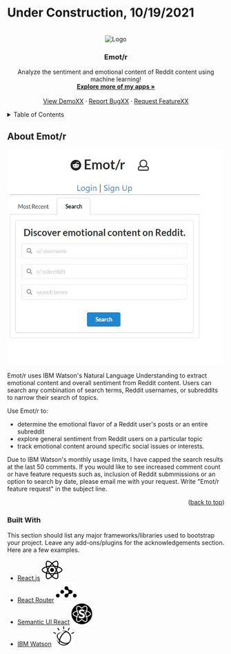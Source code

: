 # Under Construction, 10/19/2021

<div id="top"></div>

<!-- PROJECT LOGO -->
<br />
<div align="center">
    <img src="./client/public/favicon.ico" alt="Logo" width="80" height="80">
  </a>

  <h3 align="center">Emot/r</h3>

  <p align="center">
    Analyze the sentiment and emotional content of Reddit content using machine learning!
    <br />
    <a href="https://github.com/bfreed76"><strong>Explore more of my apps »</strong></a>
    <br />
    <br />
    <a href="https://github.com/othneildrew/Best-README-Template">View DemoXX</a>
    ·
    <a href="https://github.com/othneildrew/Best-README-Template/issues">Report BugXX</a>
    ·
    <a href="https://github.com/othneildrew/Best-README-Template/issues">Request FeatureXX</a>
  </p>
</div>



<!-- TABLE OF CONTENTS -->
<details>
  <summary>Table of Contents</summary>
  <ol>
    <li>
      <a href="#about-Emot/r">About Emot/r</a>
      <ul>
        <li><a href="#built-with">Built With</a></li>
      </ul>
    </li>
    <li>
      <a href="#getting-started">Getting Started</a>
      <ul>
        <li><a href="#prerequisites">Prerequisites</a></li>
        <li><a href="#installation">Installation</a></li>
      </ul>
    </li>
    <li><a href="#usage">Usage</a></li>
    <li><a href="#roadmap">Roadmap</a></li>
    <li><a href="#contributing">Contributing</a></li>
    <li><a href="#license">License</a></li>
    <li><a href="#contact">Contact</a></li>
    <li><a href="#acknowledgments">Acknowledgments</a></li>
  </ol>
</details>



<!-- ABOUT Emot/r -->
## About Emot/r

<img src="./client/public/screen3.jpg" alt="screenshot">

Emot/r uses IBM Watson's Natural Language Understanding to extract emotional content and overall sentiment from Reddit content. Users can search any combination of search terms, Reddit usernames, or subreddits to narrow their search of topics. 

Use Emot/r to:
* determine the emotional flavor of a Reddit user's posts or an entire subreddit
* explore general sentiment from Reddit users on a particular topic
* track emotional content around specific social issues or interests.

Due to IBM Watson's monthly usage limits, I have capped the search results at the last 50 comments. If you would like to see increased comment count or have feature requests such as, inclusion of Reddit submmissions or an option to search by date, please email me with your request. Write "Emot/r feature request" in the subject line.

<p align="right">(<a href="#top">back to top</a>)</p>



### Built With

This section should list any major frameworks/libraries used to bootstrap your project. Leave any add-ons/plugins for the acknowledgements section. Here are a few examples.

* [React.js](https://reactjs.org/) ![React.js](./client/public/react.svg)
* [React Router](https://reactrouter.com/) ![React Router](./client/public/reactrouter.svg)
* [Semantic UI React](https://react.semantic-ui.com/) ![SemanticUI](./client/public/semanticuireact.svg)
* [IBM Watson](https://www.ibm.com/watson) ![IBM Watson](./client/public/ibmwatson.svg)